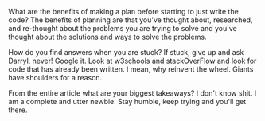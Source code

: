 What are the benefits of making a plan before starting to just write the code? The benefits of planning are that you've thought about, researched, and re-thought about the problems you are trying to solve and you've thought about the solutions and ways to solve the problems. 

How do you find answers when you are stuck? If stuck, give up and ask Darryl, never! Google it. Look at w3schools and stackOverFlow and look for code that has already been written. I mean, why reinvent the wheel. Giants have shoulders for a reason. 

From the entire article what are your biggest takeaways?
I don't know shit. I am a complete and utter newbie. Stay humble, keep trying and you'll get there.